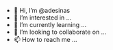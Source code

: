 - 👋 Hi, I’m @adesinas
- 👀 I’m interested in ...
- 🌱 I’m currently learning ...
- 💞️ I’m looking to collaborate on ...
- 📫 How to reach me ...

<!---
adesinas/adesinas is a ✨ special ✨ repository because its `README.md` (this file) appears on your GitHub profile.
You can click the Preview link to take a look at your changes.
--->
